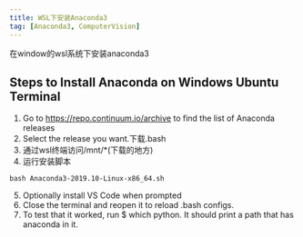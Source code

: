 ```yaml
---
title: WSL下安装Anaconda3
tag: [Anaconda3, ComputerVision]
---
```


在window的wsl系统下安装anaconda3

## Steps to Install Anaconda on Windows Ubuntu Terminal
1. Go to https://repo.continuum.io/archive to find the list of Anaconda releases
2. Select the release you want.下载.bash
3. 通过wsl终端访问/mnt/*(下载的地方)
4. 运行安装脚本
```
bash Anaconda3-2019.10-Linux-x86_64.sh
```
5. Optionally install VS Code when prompted
6. Close the terminal and reopen it to reload .bash configs.
7. To test that it worked, run $ which python. It should print a path that has anaconda in it. 